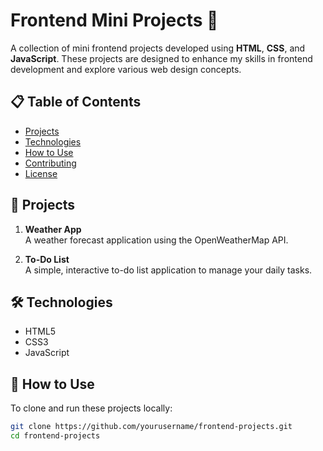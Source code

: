 # Frontend Mini Projects 🚀

A collection of mini frontend projects developed using **HTML**, **CSS**, and **JavaScript**. These projects are designed to enhance my skills in frontend development and explore various web design concepts.

## 📋 Table of Contents
- [Projects](#projects)
- [Technologies](#technologies)
- [How to Use](#how-to-use)
- [Contributing](#contributing)
- [License](#license)

## 📂 Projects

1. **Weather App**  
   A weather forecast application using the OpenWeatherMap API.

2. **To-Do List**  
   A simple, interactive to-do list application to manage your daily tasks.   


## 🛠 Technologies
- HTML5
- CSS3 
- JavaScript 

## 🚀 How to Use

To clone and run these projects locally:

```bash
git clone https://github.com/yourusername/frontend-projects.git
cd frontend-projects
